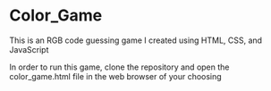 # Color_Game
This is an RGB code guessing game I created using HTML, CSS, and JavaScript

In order to run this game, clone the repository and open the color_game.html file in the web browser of your choosing
